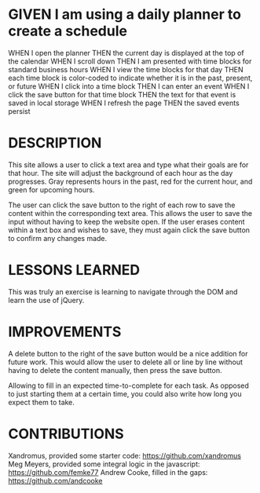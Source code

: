 # GIVEN I am using a daily planner to create a schedule

WHEN I open the planner
THEN the current day is displayed at the top of the calendar
WHEN I scroll down
THEN I am presented with time blocks for standard business hours
WHEN I view the time blocks for that day
THEN each time block is color-coded to indicate whether it is in the past, present, or future
WHEN I click into a time block
THEN I can enter an event
WHEN I click the save button for that time block
THEN the text for that event is saved in local storage
WHEN I refresh the page
THEN the saved events persist

# DESCRIPTION
This site allows a user to click a text area and type what their goals are for that hour. The site will adjust the background of each hour as the day progresses. Gray represents hours in the past, red for the current hour, and green for upcoming hours.

The user can click the save button to the right of each row to save the content within the corresponding text area. This allows the user to save the input without having to keep the website open. If the user erases content within a text box and wishes to save, they must again click the save button to confirm any changes made.


# LESSONS LEARNED
This was truly an exercise is learning to navigate through the DOM and learn the use of jQuery. 

# IMPROVEMENTS 
A delete button to the right of the save button would be a nice addition for future work. This would allow the user to delete all or line by line without having to delete the content manually, then press the save button.

Allowing to fill in an expected time-to-complete for each task. As opposed to just starting them at a certain time, you could also write how long you expect them to take.

# CONTRIBUTIONS
Xandromus, provided some starter code: https://github.com/xandromus
Meg Meyers, provided some integral logic in the javascript: https://github.com/femke77
Andrew Cooke, filled in the gaps: https://github.com/andcooke